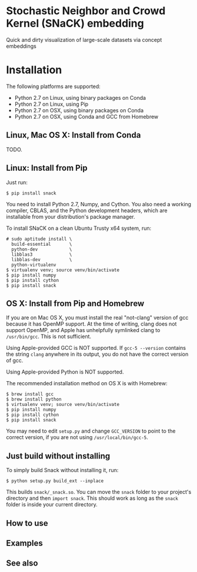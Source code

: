 Stochastic Neighbor and Crowd Kernel (SNaCK) embedding
======================================================
Quick and dirty visualization of large-scale datasets via concept embeddings


Installation
============
The following platforms are supported:
- Python 2.7 on Linux, using binary packages on Conda
- Python 2.7 on Linux, using Pip
- Python 2.7 on OSX, using binary packages on Conda
- Python 2.7 on OSX, using Conda and GCC from Homebrew

Linux, Mac OS X: Install from Conda
------------------------------
TODO.

Linux: Install from Pip
-----------------------
Just run:

    $ pip install snack

You need to install Python 2.7, Numpy, and Cython. You also need a
working compiler, CBLAS, and the Python development headers, which are
installable from your distribution's package manager.

To install SNaCK on a clean Ubuntu Trusty x64 system, run:

    # sudo aptitude install \
      build-essential       \
      python-dev            \
      libblas3              \
      libblas-dev           \
      python-virtualenv
    $ virtualenv venv; source venv/bin/activate
    $ pip install numpy
    $ pip install cython
    $ pip install snack

OS X: Install from Pip and Homebrew
----------------------------------
If you are on Mac OS X, you must install the real "not-clang" version
of gcc because it has OpenMP support. At the time of writing, clang
does not support OpenMP, and Apple has unhelpfully symlinked clang to
`/usr/bin/gcc`. This is not sufficient.

Using Apple-provided GCC is NOT supported. If `gcc-5 --version`
contains the string `clang` anywhere in its output, you do not have
the correct version of gcc.

Using Apple-provided Python is NOT supported.

The recommended installation method on OS X is with Homebrew:

    $ brew install gcc
    $ brew install python
    $ virtualenv venv; source venv/bin/activate
    $ pip install numpy
    $ pip install cython
    $ pip install snack

You may need to edit `setup.py` and change `GCC_VERSION` to point to
the correct version, if you are not using `/usr/local/bin/gcc-5`.


Just build without installing
-----------------------------

To simply build Snack without installing it, run:

    $ python setup.py build_ext --inplace

This builds `snack/_snack.so`. You can move the `snack` folder to your
project's directory and then `import snack`. This should work as long
as the `snack` folder is inside your current directory.

How to use
----------

Examples
--------

See also
--------
